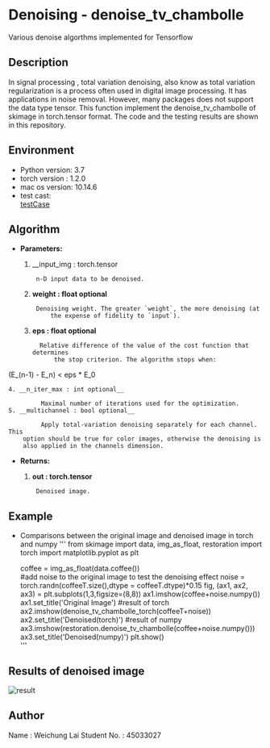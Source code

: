 # Denoising - denoise_tv_chambolle
Various denoise algorthms implemented for Tensorflow

## Description
In signal processing , total variation denoising, also know as total variation regularization is a process often used in digital image processing. It has applications in noise removal. However, many packages does not support the data type tensor. This function implement the denoise_tv_chambolle of skimage in torch.tensor format. The code and the testing results are shown in this repository. 

## Environment 
* Python version: 3.7
* torch version : 1.2.0
* mac os version: 10.14.6
* test cast: \
[testCase](https://github.com/scikit-image/scikit-image/blob/v0.15.0/skimage/restoration/tests/test_denoise.py#L213)

## Algorithm
* __Parameters:__
	1. __input_img : torch.tensor  
	
			n-D input data to be denoised.
				
	2. __weight : float optional__ 
	
			Denoising weight. The greater `weight`, the more denoising (at
        		the expense of fidelity to `input`).
			
	3. __eps : float optional__
	
			 Relative difference of the value of the cost function that 	   			 determines
        		 the stop criterion. The algorithm stops when:
(E_(n-1) - E_n) < eps * E_0
			
	4. __n_iter_max : int optional__
	
			 Maximal number of iterations used for the optimization.
	5. __multichannel : bool optional__
	
			 Apply total-variation denoising separately for each channel. This
        option should be true for color images, otherwise the denoising is
        also applied in the channels dimension.
			
* __Returns:__

	1. __out : torch.tensor__
	
			Denoised image.

## Example 
* Comparisons between the original image and denoised image in torch and numpy
'''
    from skimage import data, img_as_float, restoration
    import torch
    import matplotlib.pyplot as plt
  
    coffee = img_as_float(data.coffee())    
    #add noise to the original image to test the denoising effect
    noise  = torch.randn(coffeeT.size(),dtype = coffeeT.dtype)*0.15
    fig, (ax1, ax2, ax3) = plt.subplots(1,3,figsize=(8,8))
    ax1.imshow(coffee+noise.numpy())
    ax1.set_title('Original Image')
    #result of torch
    ax2.imshow(denoise_tv_chambolle_torch(coffeeT+noise))
    ax2.set_title('Denoised(torch)')
    #result of numpy
    ax3.imshow(restoration.denoise_tv_chambolle(coffee+noise.numpy()))
    ax3.set_title('Denoised(numpy)')
    plt.show()     
'''
## Results of denoised image

![result](https://i.imgur.com/zEvRThr.png)


## Author
Name : Weichung Lai
Student No. : 45033027